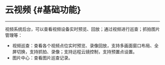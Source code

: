 # 云视频 {#基础功能}

---

视频系统后台，可以查看视频设备实时预览、回放；通过视频进行巡查；抓拍图片管理等：

* 视频巡查：查看各个视频点位实时预览、录像回放，支持多画面窗口布局、全屏切换，支持抓拍、录像；支持远程云镜控制，支持预置点设置。
* 图片中心：查看图片巡查记录。



